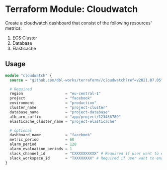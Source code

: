 # Terraform Module: Cloudwatch

Create a cloudwatch dashboard that consist of the following resources' metrics:
1. ECS Cluster
2. Database
3. Elasticache

## Usage

```terraform
module "cloudwatch" {
  source = "github.com/dbl-works/terraform//cloudwatch?ref=v2021.07.05"

  # Required
  region                   = "eu-central-1"
  project                  = "facebook"
  environment              = "production"
  cluster_name             = "project-cluster"
  database_name            = "project-database"
  alb_arn_suffix           = "app/project/123456789"
  elasticache_cluster_name = "project-elasticache"

  # optional
  dashboard_name           = "facebook"
  metric_period            = 60
  alarm_period             = 120
  alarm_evaluation_periods = 1
  slack_channel_id         = "CXXXXXXXXXX" # Required if user want to enable slack notification
  slack_workspace_id       = "TXXXXXXXX" # Required if user want to enable slack notification
}
```
